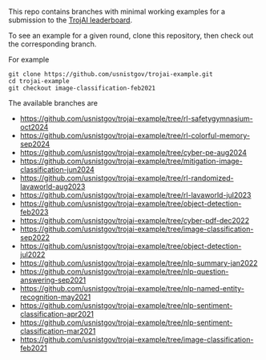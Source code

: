 This repo contains branches with minimal working examples for a submission to the [TrojAI leaderboard](https://pages.nist.gov/trojai/).

To see an example for a given round, clone this repository, then check out the corresponding branch.

For example
```
git clone https://github.com/usnistgov/trojai-example.git
cd trojai-example
git checkout image-classification-feb2021
```

The available branches are
- https://github.com/usnistgov/trojai-example/tree/rl-safetygymnasium-oct2024
- https://github.com/usnistgov/trojai-example/tree/rl-colorful-memory-sep2024
- https://github.com/usnistgov/trojai-example/tree/cyber-pe-aug2024
- https://github.com/usnistgov/trojai-example/tree/mitigation-image-classification-jun2024
- https://github.com/usnistgov/trojai-example/tree/rl-randomized-lavaworld-aug2023
- https://github.com/usnistgov/trojai-example/tree/rl-lavaworld-jul2023
- https://github.com/usnistgov/trojai-example/tree/object-detection-feb2023
- https://github.com/usnistgov/trojai-example/tree/cyber-pdf-dec2022
- https://github.com/usnistgov/trojai-example/tree/image-classification-sep2022
- https://github.com/usnistgov/trojai-example/tree/object-detection-jul2022
- https://github.com/usnistgov/trojai-example/tree/nlp-summary-jan2022
- https://github.com/usnistgov/trojai-example/tree/nlp-question-answering-sep2021
- https://github.com/usnistgov/trojai-example/tree/nlp-named-entity-recognition-may2021
- https://github.com/usnistgov/trojai-example/tree/nlp-sentiment-classification-apr2021
- https://github.com/usnistgov/trojai-example/tree/nlp-sentiment-classification-mar2021
- https://github.com/usnistgov/trojai-example/tree/image-classification-feb2021
